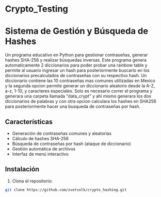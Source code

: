 # Crypto_Testing
# Sistema de Gestión y Búsqueda de Hashes

Un programa educativo en Python para gestionar contraseñas, generar hashes SHA-256 y realizar búsquedas inversas. Este programa genera automaticamente 2 diccionarios para poder probar una rainbow table y permite al usuario ingresar un hash para posteriormente buscarlo en los diccionarios precalculados de contraseñas con su respectivo hash. Un diccionario contiene las 10 contraseñas mas comunes utilizadas en Mexico y la segunda opcion permite generar un diccionario aleatorio desde la A-Z, a-z, 1-10, y caracteres especiales. Solo es necesario correr el programa y generara una carpeta llamada "data_crypt" y ahí mismo generara los dos diccionarios de palabras y con otra opcion calculara los hashes en SHA256 para posteriormente hacer una busqueda de contraseñas por hash.

## Características

- Generación de contraseñas comunes y aleatorias
- Cálculo de hashes SHA-256
- Búsqueda de contraseñas por hash (ataque de diccionario)
- Gestión automática de archivos
- Interfaz de menú interactivo

## Instalación

1. Clona el repositorio:
```bash
git clone https://github.com/zvetvolk/crypto_hashing.git
